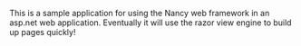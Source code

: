 This is a sample application for using the Nancy web framework in an asp.net web application.
Eventually it will use the razor view engine to build up pages quickly!